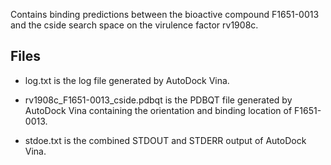 Contains binding predictions between the bioactive compound F1651-0013 and the cside search space on the virulence factor rv1908c.

## Files

- log.txt is the log file generated by AutoDock Vina.

- rv1908c_F1651-0013_cside.pdbqt is the PDBQT file generated by AutoDock Vina containing the orientation and binding location of F1651-0013.

- stdoe.txt is the combined STDOUT and STDERR output of AutoDock Vina.

